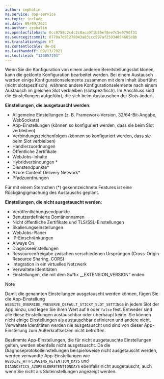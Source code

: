 ```yaml
---
author: cephalin
ms.service: app-service
ms.topic: include
ms.date: 09/09/2021
ms.author: cephalin
ms.openlocfilehash: 0cc0758c2c4c2c0aca9f1b55ef8ee7c5e5790f31
ms.sourcegitcommit: 0770a7d91278043a83ccc597af25934854605e8b
ms.translationtype: HT
ms.contentlocale: de-DE
ms.lasthandoff: 09/13/2021
ms.locfileid: "126057193"
---
```

Wenn Sie die Konfiguration von einem anderen Bereitstellungsslot klonen, kann die geklonte Konfiguration bearbeitet werden. Bei einem Austausch werden einige Konfigurationselemente zusammen mit dem Inhalt überführt (nicht slotspezifisch), während andere Konfigurationselemente nach einem Austausch im gleichen Slot verbleiben (slotspezifisch). Im Anschluss sind die Einstellungen aufgeführt, die sich beim Austauschen der Slots ändert.

**Einstellungen, die ausgetauscht werden**:

* Allgemeine Einstellungen (z. B. Framework-Version, 32/64-Bit-Angabe, WebSockets)
* App-Einstellungen (können so konfiguriert werden, dass sie beim Slot verbleiben)
* Verbindungszeichenfolgen (können so konfiguriert werden, dass sie beim Slot verbleiben)
* Handlerzuordnungen
* Öffentliche Zertifikate
* WebJobs-Inhalte
* Hybridverbindungen *
* Dienstendpunkte*
* Azure Content Delivery Network*
* Pfadzuordnungen

Für mit einem Sternchen (*) gekennzeichnete Features ist eine Rückgängigmachung des Austauschs geplant. 

**Einstellungen, die nicht ausgetauscht werden**:

* Veröffentlichungsendpunkte
* Benutzerdefinierte Domänennamen
* Nicht öffentliche Zertifikate und TLS/SSL-Einstellungen
* Skalierungseinstellungen
* WebJobs-Planer
* IP-Einschränkungen
* Always On
* Diagnoseeinstellungen
* Ressourcenfreigabe zwischen verschiedenen Ursprüngen (Cross-Origin Resource Sharing, CORS)
* Integration in ein virtuelles Netzwerk
* Verwaltete Identitäten
* Einstellungen, die mit dem Suffix „_EXTENSION_VERSION“ enden

> [!NOTE]
> Damit die genannten Einstellungen ausgetauscht werden können, fügen Sie die App-Einstellung `WEBSITE_OVERRIDE_PRESERVE_DEFAULT_STICKY_SLOT_SETTINGS` in jedem Slot der App hinzu, und legen Sie ihren Wert auf `0` oder `false` fest. Entweder sind alle diese Einstellungen austauschbar oder überhaupt keine. Sie können nicht einige Einstellungen als austauschbar definieren und andere nicht. Verwaltete Identitäten werden nie ausgetauscht und sind von dieser App-Einstellung zum Außerkraftsetzen nicht betroffen.
>
> Bestimmte App-Einstellungen, die für nicht ausgetauschte Einstellungen gelten, werden ebenfalls nicht ausgetauscht. Da die Diagnoseprotokolleinstellungen beispielsweise nicht ausgetauscht werden, werden verwandte App-Einstellungen wie `WEBSITE_HTTPLOGGING_RETENTION_DAYS` und `DIAGNOSTICS_AZUREBLOBRETENTIONDAYS` ebenfalls nicht ausgetauscht, auch wenn Sie nicht als Sloteinstellungen angezeigt werden.
>
